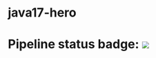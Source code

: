 # java17-hero

# Pipeline status badge: ![](https://github.com/Surious96/java17-hero/workflows/CI/badge.svg)
